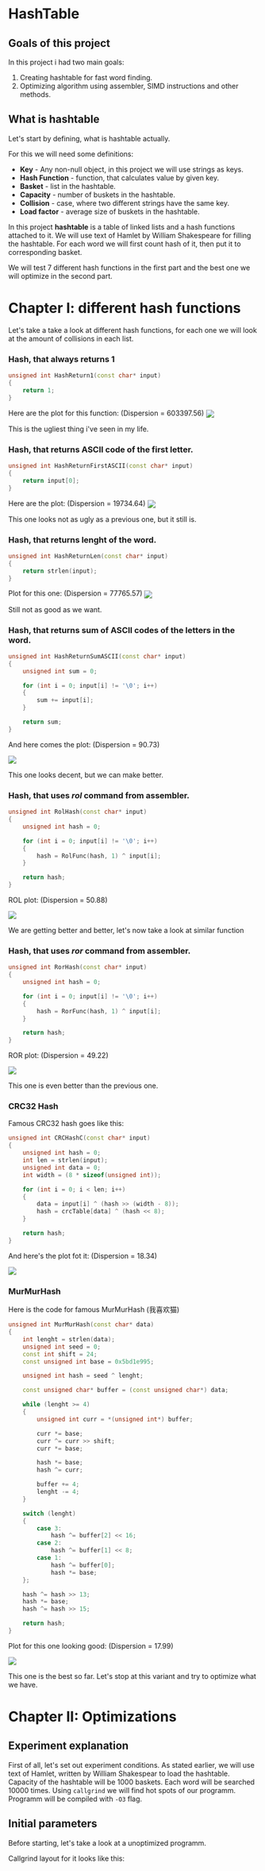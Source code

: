 # HashTable
## Goals of this project

In this project i had two main goals:
1. Creating hashtable for fast word finding.
2. Optimizing algorithm using assembler, SIMD instructions and other methods.

## What is hashtable

Let's start by defining, what is hashtable actually.

For this we will need some definitions:
* **Key** - Any non-null object, in this project we will use strings as keys.
* **Hash Function** - function, that calculates value by given key.
* **Basket** - list in the hashtable.
* **Capacity** - number of buskets in the hashtable.
* **Collision** - case, where two different strings have the same key.
* **Load factor** - average size of buskets in the hashtable.

In this project **hashtable** is a table of linked lists and a hash functions attached to it. We will use text of Hamlet by William Shakespeare for filling the hashtable. For each word we will first count hash of it, then put it to corresponding basket.


We will test 7 different hash functions in the first part and the best one we will optimize in the second part.

# Chapter I: different hash functions

Let's take a take a look at different hash functions, for each one we will look at the amount of collisions in each list.

### Hash, that always returns 1

~~~C++
unsigned int HashReturn1(const char* input)
{
    return 1;
}
~~~
Here are the plot for this function: (Dispersion = 603397.56)
<img align="center"  src="./lib/Return 1 stat.png">

This is the ugliest thing i've seen in my life.

### Hash, that returns ASCII code of the first letter.
~~~C++
unsigned int HashReturnFirstASCII(const char* input)
{
    return input[0];
}
~~~
Here are the plot: (Dispersion = 19734.64)
<img align="center"  src="./lib/FirstASCII stat.png">

This one looks not as ugly as a previous one, but it still is.
### Hash, that returns lenght of the word.
~~~C++
unsigned int HashReturnLen(const char* input)
{
    return strlen(input);
}
~~~

Plot for this one: (Dispersion = 77765.57)
<img align="center"  src="./lib/StrlenStat.png">

Still not as good as we want.

### Hash, that returns sum of ASCII codes of the letters in the word.
~~~C++
unsigned int HashReturnSumASCII(const char* input)
{
    unsigned int sum = 0;

    for (int i = 0; input[i] != '\0'; i++)
    {
        sum += input[i];
    }

    return sum;
}
~~~

And here comes the plot: (Dispersion = 90.73)

<img align="center"  src="./lib/ASCIIsum.png">

This one looks decent, but we can make better.

### Hash, that uses $rol$ command from assembler.
~~~C++
unsigned int RolHash(const char* input)
{
    unsigned int hash = 0;

    for (int i = 0; input[i] != '\0'; i++)
    {
        hash = RolFunc(hash, 1) ^ input[i];
    }

    return hash;
}
~~~

ROL plot: (Dispersion = 50.88)

<img align="center"  src="./lib/Rolstat.png">

We are getting better and better, let's now take a look at similar function

### Hash, that uses $ror$ command from assembler.
~~~C++
unsigned int RorHash(const char* input)
{
    unsigned int hash = 0;

    for (int i = 0; input[i] != '\0'; i++)
    {
        hash = RorFunc(hash, 1) ^ input[i];
    }

    return hash;
}
~~~

ROR plot: (Dispersion = 49.22)

<img align="center"  src="./lib/Rorstat.png">

This one is even better than the previous one.

### CRC32 Hash

Famous CRC32 hash goes like this:

~~~C++
unsigned int CRCHashC(const char* input)
{
    unsigned int hash = 0;
    int len = strlen(input);
    unsigned int data = 0;
    int width = (8 * sizeof(unsigned int));

    for (int i = 0; i < len; i++)
    {
        data = input[i] ^ (hash >> (width - 8));
        hash = crcTable[data] ^ (hash << 8);
    }

    return hash;
}
~~~

And here's the plot fot it: (Dispersion = 18.34)

<img align="center"  src="./lib/CRCstat.png">


### MurMurHash

Here is the code for famous MurMurHash (我喜欢猫)
~~~C++
unsigned int MurMurHash(const char* data)
{
    int lenght = strlen(data);
    unsigned int seed = 0;
    const int shift = 24;
    const unsigned int base = 0x5bd1e995;

    unsigned int hash = seed ^ lenght;

    const unsigned char* buffer = (const unsigned char*) data;

    while (lenght >= 4)
    {
        unsigned int curr = *(unsigned int*) buffer;

        curr *= base;
        curr ^= curr >> shift;
        curr *= base;

        hash *= base;
        hash ^= curr;

        buffer += 4;
        lenght -= 4;
    }

    switch (lenght)
    {
        case 3:
            hash ^= buffer[2] << 16;
        case 2:
            hash ^= buffer[1] << 8;
        case 1:
            hash ^= buffer[0];
            hash *= base;
    };

    hash ^= hash >> 13;
    hash *= base;
    hash ^= hash >> 15;

    return hash;
}
~~~

Plot for this one looking good: (Dispersion = 17.99)

<img align="center"  src="./lib/MurMurStat.png">

This one is the best so far. Let's stop at this variant and try to optimize what we have.

# Chapter II: Optimizations

## Experiment explanation

First of all, let's set out experiment conditions. As stated earlier, we will use text of Hamlet, written by William Shakespear to load the hashtable. Capacity of the hashtable will be 1000 baskets. Each word will be searched 10000 times. Using `callgrind` we will find hot spots of our programm. Programm will be compiled with `-O3` flag.

## Initial parameters

Before starting, let's take a look at a unoptimized programm.

Callgrind layout for it looks like this:


